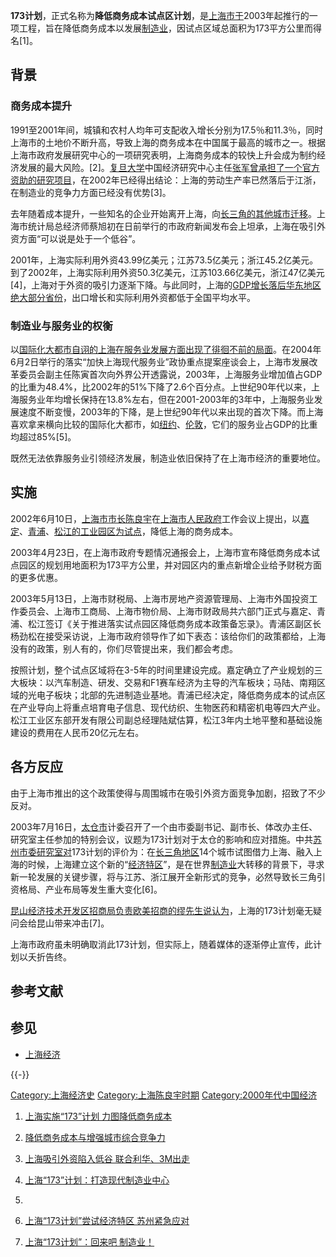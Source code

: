 **173计划**，正式名称为**降低商务成本试点区计划**，是[上海市于](https://zh.wikipedia.org/wiki/上海市 "wikilink")2003年起推行的一项工程，旨在降低商务成本以发展[制造业](../Page/制造业.md "wikilink")，因试点区域总面积为173平方公里而得名\[1\]。

## 背景

### 商务成本提升

1991至2001年间，城镇和农村人均年可支配收入增长分别为17.5％和11.3％，同时上海市的土地价不断升高，导致上海的商务成本在中国属于最高的城市之一。根据上海市政府发展研究中心的一项研究表明，上海商务成本的较快上升会成为制约经济发展的最大风险。\[2\]。[复旦大学](../Page/复旦大学.md "wikilink")中国经济研究中心主任[张军曾承担了一个官方资助的研究项目](https://zh.wikipedia.org/wiki/张军 "wikilink")，在2002年已经得出结论：上海的劳动生产率已然落后于江浙，在制造业的竞争力方面已经没有优势\[3\]。

去年随着成本提升，一些知名的企业开始离开上海，向[长三角的其他城市迁移](https://zh.wikipedia.org/wiki/长三角 "wikilink")。上海市统计局总经济师蔡旭初在日前举行的市政府新闻发布会上坦承，上海在吸引外资方面“可以说是处于一个低谷”。

2001年，上海实际利用外资43.99亿美元；江苏73.5亿美元；浙江45.2亿美元。到了2002年，上海实际利用外资50.3亿美元，江苏103.66亿美元，浙江47亿美元\[4\]，上海对于外资的吸引力逐渐下降。与此同时，上海的[GDP增长落后华东地区绝大部分省份](https://zh.wikipedia.org/wiki/GDP "wikilink")，出口增长和实际利用外资都低于全国平均水平。

### 制造业与服务业的权衡

以[国际化大都市自诩的上海在服务业发展方面出现了徘徊不前的局面](https://zh.wikipedia.org/wiki/国际化大都市 "wikilink")。在2004年6月2日举行的落实“加快上海现代服务业”政协重点提案座谈会上，上海市发展改革委员会副主任陈寅首次向外界公开透露说，2003年，上海服务业增加值占GDP的比重为48.4%，比2002年的51%下降了2.6个百分点。上世纪90年代以来，上海服务业年均增长保持在13.8%左右，但在2001-2003年的3年中，上海服务业发展速度不断变慢，2003年的下降，是上世纪90年代以来出现的首次下降。而上海喜欢拿来横向比较的国际化大都市，如[纽约](../Page/纽约.md "wikilink")、[伦敦](../Page/伦敦.md "wikilink")，它们的服务业占GDP的比重均超过85%\[5\]。

既然无法依靠服务业引领经济发展，制造业依旧保持了在上海市经济的重要地位。

## 实施

2002年6月10日，[上海市市长](https://zh.wikipedia.org/wiki/上海市市长 "wikilink")[陈良宇](../Page/陈良宇.md "wikilink")在[上海市人民政府](../Page/上海市人民政府.md "wikilink")工作会议上提出，以[嘉定](https://zh.wikipedia.org/wiki/嘉定 "wikilink")、[青浦](https://zh.wikipedia.org/wiki/青浦 "wikilink")、[松江的](https://zh.wikipedia.org/wiki/松江 "wikilink")[工业园区为试点](https://zh.wikipedia.org/wiki/工业园区 "wikilink")，降低上海的商务成本。

2003年4月23日，在上海市政府专题情况通报会上，上海市宣布降低商务成本试点园区的规划用地面积为173平方公里，并对园区内的重点新增企业给予财税方面的更多优惠。

2003年5月13日，上海市财税局、上海市房地产资源管理局、上海市外国投资工作委员会、上海市工商局、上海市物价局、上海市财政局共六部门正式与嘉定、青浦、松江签订《关于推进落实试点园区降低商务成本政策备忘录》。青浦区副区长杨劲松在接受采访说，上海市政府领导作了如下表态：该给你们的政策都给，上海没有的政策，别人有的，你们尽管提出来，我们都会考虑。

按照计划，整个试点区域将在3-5年的时间里建设完成。嘉定确立了产业规划的三大板块：以汽车制造、研发、交易和F1赛车经济为主导的汽车板块；马陆、南翔区域的光电子板块；北部的先进制造业基地。青浦已经决定，降低商务成本的试点区在产业导向上将重点培育电子信息、现代纺织、生物医药和精密机电等四大产业。松江工业区东部开发有限公司副总经理陆斌估算，松江3年内土地平整和基础设施建设的费用在人民币20亿元左右。

## 各方反应

由于上海市推出的这个政策使得与周围城市在吸引外资方面竞争加剧，招致了不少反对。

2003年7月16日，[太仓市](../Page/太仓市.md "wikilink")计委召开了一个由市委副书记、副市长、体改办主任、研究室主任参加的特别会议，议题为173计划对于太仓的影响和应对措施。中共[苏州市委研究室对](https://zh.wikipedia.org/wiki/苏州 "wikilink")173计划的评价为：在[长三角地区](https://zh.wikipedia.org/wiki/长三角 "wikilink")14个城市试图借力上海、融入上海的时候，上海建立这个新的“[经济特区](../Page/经济特区.md "wikilink")”，是在世界[制造业](../Page/制造业.md "wikilink")大转移的背景下，寻求新一轮发展的关键步骤，将与江苏、浙江展开全新形式的竞争，必然导致长三角引资格局、产业布局等发生重大变化\[6\]。

[昆山经济技术开发区招商局负责欧美招商的缪先生说认为](https://zh.wikipedia.org/wiki/昆山经济技术开发区 "wikilink")，上海的173计划毫无疑问会给昆山带来冲击\[7\]。

上海市政府虽未明确取消此173计划，但实际上，随着媒体的逐渐停止宣传，此计划以夭折告终。

## 参考文献

## 参见

  - [上海经济](https://zh.wikipedia.org/wiki/上海经济 "wikilink")

{{-}}

[Category:上海经济史](https://zh.wikipedia.org/wiki/Category:上海经济史 "wikilink") [Category:上海陈良宇时期](https://zh.wikipedia.org/wiki/Category:上海陈良宇时期 "wikilink") [Category:2000年代中国经济](https://zh.wikipedia.org/wiki/Category:2000年代中国经济 "wikilink")

1.  [上海实施“173”计划 力图降低商务成本](http://qpinet.qingdao.gov.cn/118default.nsf/45372160a3b8c7b04825671500364d81/eaecf28f17c3193148256d58000c0843?OpenDocument)

2.  [降低商务成本与增强城市综合竞争力](http://www.shanghai.gov.cn/shanghai/node2314/node10820/node10833/userobject21ai23694.html)

3.  [上海吸引外资陷入低谷 联合利华、3M出走](http://info.news.hc360.com/html/001/002/009/004/63664.htm)

4.  [上海“173”计划：打造现代制造业中心](http://test.ahpc.gov.cn/info.jsp?xxnr_id=137)

5.
6.  [上海“173计划”尝试经济特区 苏州紧急应对](http://www.jc114.com/swnews/ReadNews.asp?NewsID=543&BigClassName=%C9%CC%CE%F1%B2%C6%BE%AD&SmallClassName=%BD%FA%B3%C7%C9%CC%CE%F1&SpecialID=0)

7.  [上海“173计划”：回来吧 制造业！](http://news.sina.com.cn/c/2003-06-12/10561162773.html)
